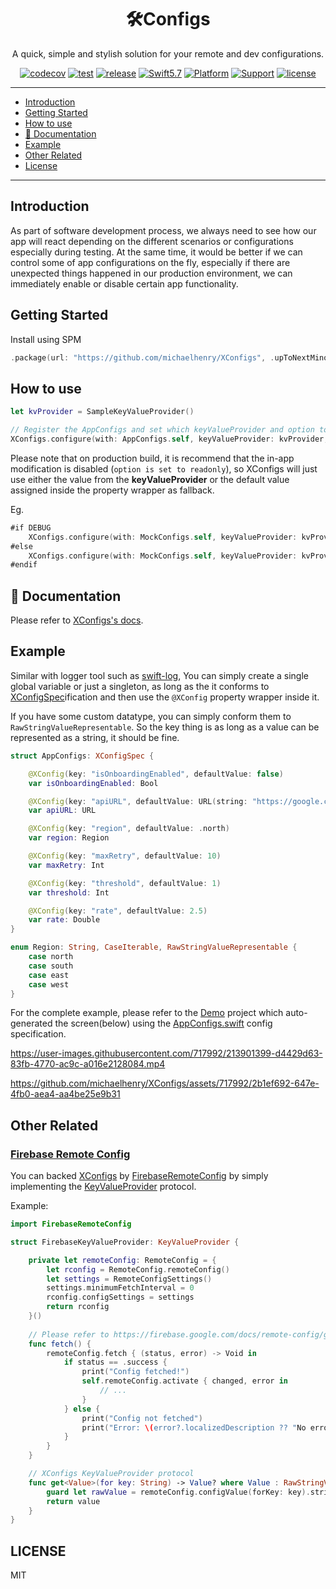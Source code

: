 <h1 align="center">🛠Configs</h1>
<p align="center">A quick, simple and stylish solution for your remote and dev configurations.</p>
<p align="center">
  <a href="https://codecov.io/gh/michaelhenry/XConfigs"><img alt="codecov" src="https://codecov.io/gh/michaelhenry/XConfigs/branch/main/graph/badge.svg?token=WLH8VVA19I"/></a>
  <a href="https://github.com/michaelhenry/XConfigs/actions"><img alt="test" src="https://github.com/michaelhenry/XConfigs/actions/workflows/test.yml/badge.svg"></a>
  <a href="https://github.com/michaelhenry/XConfigs/releases/latest"><img alt="release" src="https://img.shields.io/github/v/release/michaelhenry/XConfigs.svg"/></a>
  <a href="https://developer.apple.com/swift"><img alt="Swift5.7" src="https://img.shields.io/badge/language-Swift5.7-orange.svg"></a>
  <a href="https://developer.apple.com"><img alt="Platform" src="https://img.shields.io/badge/platform-iOS-green.svg"></a>
  <a href="https://developer.apple.com"><img alt="Support" src="https://img.shields.io/badge/support-iOS%2011+-red.svg"></a>
  <a href="LICENSE"><img alt="license" src="https://img.shields.io/badge/license-MIT-black.svg"></a>
</p>

---

- [Introduction](#introduction)
- [Getting Started](#getting-started)
- [How to use](#how-to-use)
- [📄 Documentation](#-documentation)
- [Example](#example)
- [Other Related](#other-related)
- [License](#license)

---

## Introduction

As part of software development process, we always need to see how our app will react depending on the different scenarios or configurations especially during testing. At the same time, it would be better if we can control some of app configurations on the fly, especially if there are unexpected things happened in our production environment, we can immediately enable or disable certain app functionality.

## Getting Started

Install using SPM

```swift
.package(url: "https://github.com/michaelhenry/XConfigs", .upToNextMinor(from: "1.0.0")),
```

## How to use

```swift
let kvProvider = SampleKeyValueProvider()

// Register the AppConfigs and set which keyValueProvider and option to use. Note that `.allowInAppModification(InAppModificationOption)` option accepts a `KeyValueStore`.
XConfigs.configure(with: AppConfigs.self, keyValueProvider: kvProvider, option: .allowInAppModification(.init(store: UserDefaults.standard)))
```

Please note that on production build, it is recommend that the in-app modification is disabled (`option is set to readonly`), so XConfigs will just use either the value from the **keyValueProvider** or the default value assigned inside the property wrapper as fallback.

Eg.

```swift
#if DEBUG
    XConfigs.configure(with: MockConfigs.self, keyValueProvider: kvProvider, option: .allowInAppModification(.init(store: UserDefaults.standard)))
#else
    XConfigs.configure(with: MockConfigs.self, keyValueProvider: kvProvider, option: .readonly)
#endif
```

## 📄 Documentation

Please refer to [XConfigs's docs](https://michaelhenry.github.io/XConfigs/documentation/xconfigs/).

## Example

Similar with logger tool such as [swift-log](https://github.com/apple/swift-log), You can simply create a single global variable or just a singleton, as long as the it conforms to [XConfigSpec](Sources/XConfigs/Protocols/XConfigsSpec.swift)ification and then use the `@XConfig` property wrapper inside it.

If you have some custom datatype, you can simply conform them to `RawStringValueRepresentable`. So the key thing is as long as a value can be represented as a string, it should be fine.

```swift
struct AppConfigs: XConfigSpec {

    @XConfig(key: "isOnboardingEnabled", defaultValue: false)
    var isOnboardingEnabled: Bool

    @XConfig(key: "apiURL", defaultValue: URL(string: "https://google.com")!)
    var apiURL: URL

    @XConfig(key: "region", defaultValue: .north)
    var region: Region

    @XConfig(key: "maxRetry", defaultValue: 10)
    var maxRetry: Int

    @XConfig(key: "threshold", defaultValue: 1)
    var threshold: Int

    @XConfig(key: "rate", defaultValue: 2.5)
    var rate: Double
}

enum Region: String, CaseIterable, RawStringValueRepresentable {
    case north
    case south
    case east
    case west
}
```

For the complete example, please refer to the [Demo](Demo) project which auto-generated the screen(below) using the [AppConfigs.swift](https://github.com/michaelhenry/XConfigs/blob/main/Demo/Demo/AppConfigs.swift) config specification.

https://user-images.githubusercontent.com/717992/213901399-d4429d63-83fb-4770-ac9c-a016e2128084.mp4

https://github.com/michaelhenry/XConfigs/assets/717992/2b1ef692-647e-4fb0-aea4-aa4be25e9b31

## Other Related

### [Firebase Remote Config](https://firebase.google.com/docs/remote-config)

You can backed [XConfigs](https://github.com/michaelhenry/XConfigs) by [FirebaseRemoteConfig](https://firebase.google.com/docs/remote-config) by simply implementing the [KeyValueProvider](Sources/XConfigs/Protocols/KeyValueProvider.swift) protocol.


Example:

```swift
import FirebaseRemoteConfig

struct FirebaseKeyValueProvider: KeyValueProvider {

    private let remoteConfig: RemoteConfig = {
        let rconfig = RemoteConfig.remoteConfig()
        let settings = RemoteConfigSettings()
        settings.minimumFetchInterval = 0
        rconfig.configSettings = settings
        return rconfig
    }()
    
    // Please refer to https://firebase.google.com/docs/remote-config/get-started?platform=ios
    func fetch() {
        remoteConfig.fetch { (status, error) -> Void in
            if status == .success {
                print("Config fetched!")
                self.remoteConfig.activate { changed, error in
                    // ...
                }
            } else {
                print("Config not fetched")
                print("Error: \(error?.localizedDescription ?? "No error available.")")
            }
        }
    }

    // XConfigs KeyValueProvider protocol
    func get<Value>(for key: String) -> Value? where Value : RawStringValueRepresentable {
        guard let rawValue = remoteConfig.configValue(forKey: key).stringValue, let value = Value(rawString: rawValue) else { return nil }
        return value
    }
}

```

## LICENSE

MIT
